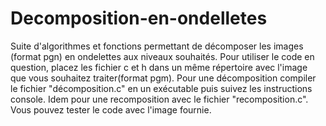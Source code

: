# Decomposition-en-ondelletes
Suite d'algorithmes et fonctions permettant de décomposer les images (format pgn) en ondelettes aux niveaux souhaités. 
Pour utiliser le code en question, placez les fichier c et h dans un même répertoire avec l'image que vous souhaitez traiter(format pgm).
Pour une décomposition compiler le fichier "décomposition.c" en un exécutable puis suivez les instructions console.
Idem pour une recomposition avec le fichier "recomposition.c".
Vous pouvez tester le code avec l'image fournie.
